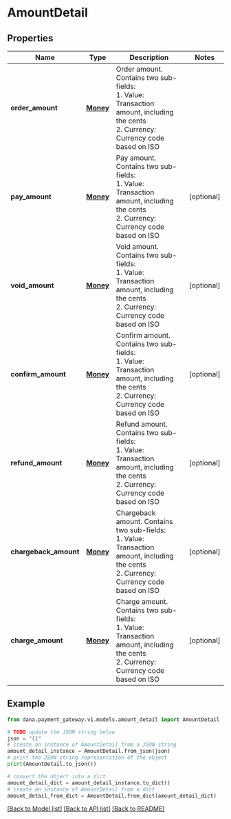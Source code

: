 # AmountDetail


## Properties

Name | Type | Description | Notes
------------ | ------------- | ------------- | -------------
**order_amount** | [**Money**](Money.md) | Order amount. Contains two sub-fields:<br /> 1. Value: Transaction amount, including the cents<br /> 2. Currency: Currency code based on ISO<br />  | 
**pay_amount** | [**Money**](Money.md) | Pay amount. Contains two sub-fields:<br /> 1. Value: Transaction amount, including the cents<br /> 2. Currency: Currency code based on ISO<br />  | [optional] 
**void_amount** | [**Money**](Money.md) | Void amount. Contains two sub-fields:<br /> 1. Value: Transaction amount, including the cents<br /> 2. Currency: Currency code based on ISO<br />  | [optional] 
**confirm_amount** | [**Money**](Money.md) | Confirm amount. Contains two sub-fields:<br /> 1. Value: Transaction amount, including the cents<br /> 2. Currency: Currency code based on ISO<br />  | [optional] 
**refund_amount** | [**Money**](Money.md) | Refund amount. Contains two sub-fields:<br /> 1. Value: Transaction amount, including the cents<br /> 2. Currency: Currency code based on ISO<br />  | [optional] 
**chargeback_amount** | [**Money**](Money.md) | Chargeback amount. Contains two sub-fields:<br /> 1. Value: Transaction amount, including the cents<br /> 2. Currency: Currency code based on ISO<br />  | [optional] 
**charge_amount** | [**Money**](Money.md) | Charge amount. Contains two sub-fields:<br /> 1. Value: Transaction amount, including the cents<br /> 2. Currency: Currency code based on ISO<br />  | [optional] 

## Example

```python
from dana.payment_gateway.v1.models.amount_detail import AmountDetail

# TODO update the JSON string below
json = "{}"
# create an instance of AmountDetail from a JSON string
amount_detail_instance = AmountDetail.from_json(json)
# print the JSON string representation of the object
print(AmountDetail.to_json())

# convert the object into a dict
amount_detail_dict = amount_detail_instance.to_dict()
# create an instance of AmountDetail from a dict
amount_detail_from_dict = AmountDetail.from_dict(amount_detail_dict)
```
[[Back to Model list]](../README.md#documentation-for-models) [[Back to API list]](../README.md#documentation-for-api-endpoints) [[Back to README]](../README.md)


